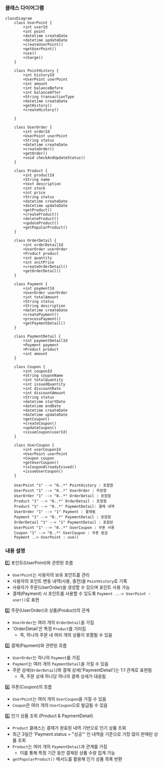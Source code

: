 ### 클래스 다이어그램 
```mermaid
classDiagram
    class UserPoint {
        +int userId
        +int point
        +datetime createDate
        +datetime updateDate
        +createUserPoint()
        +getUserPoint()
        +use()
        +charge()
    }

    class PointHistory {
        +int historyId
        +UserPoint userPoint
        +int amount
        +int balanceBefore
        +int balanceAfter
        +String transactionType
        +datetime createDate
        +getHistory()
        +createHistory()

    }

    class UserOrder {
        +int orderId
        +UserPoint userPoint
        +String status
        +datetime createDate
        +createOrder()
        +getOrder()
        +void checkAndUpdateStatus()
    }

    class Product {
        +int productId
        +String name
        +text description
        +int stock
        +int price
        +String status
        +datetime createDate
        +datetime updateDate
        +getProduct()
        +createProduct()
        +deleteProduct()
        +updateProduct()
        +getPopularProduct()
    }

    class OrderDetail {
        +int orderDetailId
        +UserOrder userOrder
        +Product product
        +int quantity
        +int unitPrice
        +createOrderDetail()
        +getOrderDetail()
    }

    class Payment {
        +int paymentId
        +UserOrder userOrder
        +int totalAmount
        +String status
        +String description
        +datetime createDate
        +createPayment()
        +processPayment()
        +getPaymentDetail()
    }

    class PaymentDetail {
        +int paymentDetailId
        +Payment payment
        +Product product
        +int amount
    }

    class Coupon {
        +int couponId
        +String couponName
        +int totalQuantity
        +int issuedQuantity
        +int discountRate
        +int discountAmount
        +String status
        +datetime startDate
        +datetime endDate
        +datetime createDate
        +datetime updateDate
        +getCoupon()
        +createCoupon()
        +updateCoupon()
        +issueCoupon(userId)
    }

    class UserCoupon {
        +int userCouponId
        +UserPoint userPoint
        +Coupon coupon
        +getUserCoupon()
        +isCouponAlreadyIssued()
        +issueUserCoupon()
    }

    UserPoint "1" --> "0..*" PointHistory : 포함함
    UserPoint "1" --> "0..*" UserOrder : 주문함
    UserOrder "1" --> "0..*" OrderDetail : 포함함
    Product "1" --> "0..*" OrderDetail : 포함함
    Product "1" --> "0..*" PaymentDetail: 결제 내역
    UserOrder "1" --> "1" Payment : 결제됨
    Payment "1" --> "0..*" PaymentDetail : 포함함
    OrderDetail "1" --> "1" PaymentDetail : 포함된
    UserPoint "1" --> "0..*" UserCoupon : 쿠폰 사용
    Coupon "1" --> "0..*" UserCoupon : 쿠폰 발급
    Payment ..> UserPoint : use()
```

### 내용 설명 
1️⃣ 포인트(UserPoint)와 관련된 흐름
- `UserPoint`는 사용자의 보유 포인트를 관리
- 사용자의 포인트 변동 내역(사용, 충전)을 `PointHistory`로 기록 
- 사용자가 주문(UserOrder)을 생성할 수 있으며 포인트 사용 가능 
- 결제(Payment) 시 포인트를 사용할 수 있도록 `Payment ..-> UserPoint : user()`로 표현

2️⃣ 주문(UserOrder)과 상품(Product)의 관계
- `UserOrder`는 여러 개의 `OrderDetail`을 가짐
- 'OrderDetail'은 특정 `Product`를 가리킴 
  - 즉, 하나의 주문 내 여러 개의 상품이 포함될 수 있음

3️⃣ 결제(Payment)와 관련된 흐름
- `UserOrder`는 하나의 `Payment`를 가짐 
- `Payment`는 여러 개의 `PaymentDetail`을 가질 수 있음 
- 주문 상세(`OrderDetail`)와 결제 상세('PaymentDetail')는 1:1 관계로 표현됨
  - 즉, 주문 상세 하나당 하나의 결제 상세가 대응됨 

4️⃣ 쿠폰(Coupon)의 흐름
- `UserPoint`는 여러 개의 `UserCoupon`을 가질 수 있음
- `Coupon`은 여러 개의 `UserCoupon`으로 발급될 수 있음

5️⃣ 인기 상품 조회 (Product & PaymentDetail)
- `Product` 클래스는 결제가 완료된 내역 기반으로 인기 상품 조회 
- 최근 3일간 'Payment.status = "성공"' 인 내역을 기준으로 가장 많이 판매된 상품 조회 
- `Product`는 여러 개의 `PaymentDetail`과 관계를 가짐 
  - 이를 통해 특정 기간 동안 결제된 상품 수량 집계 가능 
- `getPopularProduct()` 메서드를 활용해 인기 상품 목록 반환